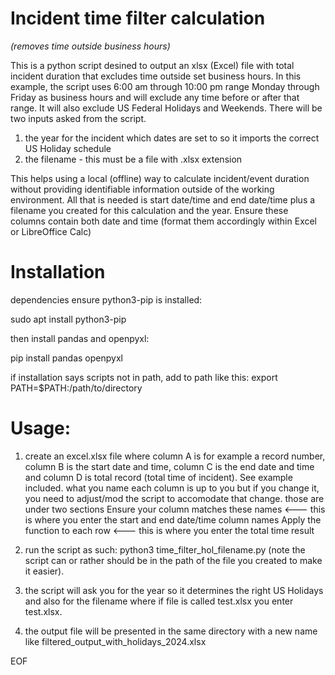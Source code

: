 
# Incident time filter calculation 
<i>(removes time outside business hours)</i>

This is a python script desined to output an xlsx (Excel) file with total incident duration that excludes time outside set business hours.
In this example, the script uses 6:00 am through 10:00 pm range Monday through Friday as business hours and will exclude any time before or after that range.
It will also exclude US Federal Holidays and Weekends.
There will be two inputs asked from the script.
1. the year for the incident which dates are set to so it imports the correct US Holiday schedule
2. the filename - this must be a file with .xlsx extension

This helps using a local (offline) way to calculate incident/event duration without providing identifiable information outside of the working environment. All that is needed is start date/time and end date/time plus a filename you created for this calculation and the year. Ensure these columns contain both date and time (format them accordingly within Excel or LibreOffice Calc)

# Installation
dependencies
ensure python3-pip is installed:

sudo apt install python3-pip

then install pandas and openpyxl:

pip install pandas openpyxl

if installation says scripts not in path, add to path like this: export PATH=$PATH:/path/to/directory

# <b>Usage:</b>

1. create an excel.xlsx file where column A is for example a record number, column B is the start date and time, column C is the end date and time and column D is total record (total time of incident). See example included. what you name each column is up to you but if you change it, you need to adjust/mod the script to accomodate that change. those are under two sections
     Ensure your column matches these names <--- this is where you enter the start and end date/time column names
     Apply the function to each row <--- this is where you enter the total time result

3. run the script as such: python3 time_filter_hol_filename.py (note the script can or rather should be in the path of the file you created to make it easier).
4. the script will ask you for the year so it determines the right US Holidays and also for the filename where if file is called test.xlsx you enter test.xlsx.
5. the output file will be presented in the same directory with a new name like filtered_output_with_holidays_2024.xlsx

EOF
